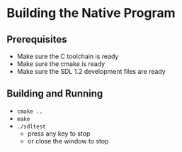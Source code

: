 # Building the Native Program

## Prerequisites

 *   Make sure the C toolchain is ready
 *   Make sure the cmake is ready
 *   Make sure the SDL 1.2 development files are ready

## Building and Running

 *   ``cmake ..``
 *   ``make``
 *   ``./sdltest``
     * press any key to stop
     * or close the window to stop

